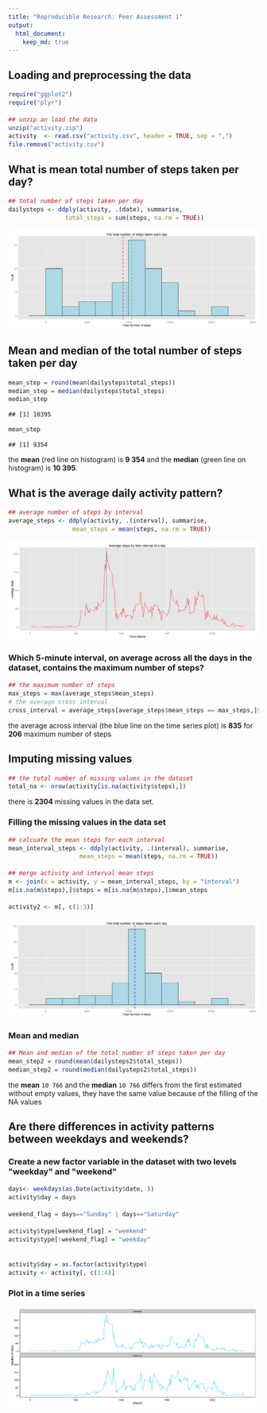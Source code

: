 ```yaml
---
title: "Reproducible Research: Peer Assessment 1"
output: 
  html_document:
    keep_md: true
---
```



## Loading and preprocessing the data


```r
require("ggplot2")
require("plyr")

## unzip an load the data
unzip("activity.zip")
activity  <- read.csv("activity.csv", header = TRUE, sep = ",")
file.remove("activity.csv")
```

## What is mean total number of steps taken per day?

```r
## total number of steps taken per day
dailysteps <- ddply(activity, .(date), summarise, 
                total_steps = sum(steps, na.rm = TRUE))
```



![plot of chunk histogram](figure/histogram-1.png) 

## Mean and median of the total number of steps taken per day

```r
mean_step = round(mean(dailysteps$total_steps))
median_step = median(dailysteps$total_steps)
median_step
```

```
## [1] 10395
```

```r
mean_step
```

```
## [1] 9354
```
the **mean** (red line on histogram) is **9 354** and the **median** (green line on histogram) is **10 395**. 

## What is the average daily activity pattern?

```r
## average number of steps by interval
average_steps <- ddply(activity, .(interval), summarise, 
                  mean_steps = mean(steps, na.rm = TRUE))
```



![plot of chunk time_series_plot](figure/time_series_plot-1.png) 

### Which 5-minute interval, on average across all the days in the dataset, contains the maximum number of steps?


```r
## the maximum number of steps
max_steps = max(average_steps$mean_steps)
# the average cross interval
cross_interval = average_steps[average_steps$mean_steps == max_steps,]$interval
```
the average across interval (the blue line on the time series plot) is **835** for **206** maximum number of steps

## Imputing missing values

```r
## the total number of missing values in the dataset
total_na <- nrow(activity[is.na(activity$steps),])
```
there is **2304**  missing values in the data set.

### Filling the missing values in the data set


```r
## calcuate the mean steps for each interval
mean_interval_steps <- ddply(activity, .(interval), summarise, 
                    mean_steps = mean(steps, na.rm = TRUE))

## merge activity and interval mean steps
m <- join(x = activity, y = mean_interval_steps, by = "interval")
m[is.na(m$steps),]$steps = m[is.na(m$steps),]$mean_steps

activity2 <- m[, c(1:3)]
```

![plot of chunk histogramm2](figure/histogramm2-1.png) 

### Mean and median

```r
## Mean and median of the total number of steps taken per day
mean_step2 = round(mean(dailysteps2$total_steps))
median_step2 = round(median(dailysteps2$total_steps))
```
the **mean** `10 766` and the **median**  `10 766` differs from the first estimated without empty values, they have the same value because of the filling of the NA values 

## Are there differences in activity patterns between weekdays and weekends?

### Create a new factor variable in the dataset with two levels "weekday" and "weekend"



```r
days<- weekdays(as.Date(activity$date, ))
activity$day = days

weekend_flag = days=="Sunday" | days=="Saturday"

activity$type[weekend_flag] = "weekend"
activity$type[!weekend_flag] = "weekday"


activity$day = as.factor(activity$type)
activity <- activity[, c(1:4)]
```


### Plot in a time series
![plot of chunk time_series_plot2](figure/time_series_plot2-1.png) 
